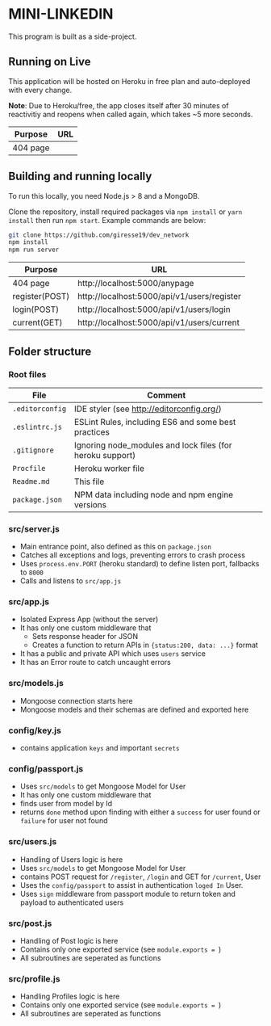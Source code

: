 # MINI-LINKEDIN

This program is built as a side-project.

## Running on Live

This application will be  hosted on Heroku in free plan and auto-deployed with every change.

**Note**: Due to Heroku/free, the app closes itself after 30 minutes of reactivitiy and reopens when called again, which takes ~5 more seconds.

| Purpose | URL
| - | -
| 404 page | 


## Building and running locally

To run this locally, you need Node.js > 8 and a MongoDB.

Clone the repository, install required packages via `npm install` or `yarn install` then run `npm start`. Example commands are below:

```sh
git clone https://github.com/giresse19/dev_network
npm install
npm run server
```

| Purpose       | URL
| - | -
| 404 page      | http://localhost:5000/anypage
| register(POST)| http://localhost:5000/api/v1/users/register
| login(POST)   | http://localhost:5000/api/v1/users/login
| current(GET)  |http://localhost:5000/api/v1/users/current


## Folder structure

### Root files

| File | Comment
| - | -
| `.editorconfig` | IDE styler (see http://editorconfig.org/)
| `.eslintrc.js` | ESLint Rules, including ES6 and some best practices
| `.gitignore` | Ignoring node_modules and lock files (for heroku support)
| `Procfile` | Heroku worker file
| `Readme.md` | This file
| `package.json` | NPM data including node and npm engine versions

### src/server.js
* Main entrance point, also defined as this on `package.json`
* Catches all exceptions and logs, preventing errors to crash process
* Uses `process.env.PORT` (heroku standard) to define listen port, fallbacks to `8000`
* Calls and listens to `src/app.js`

### src/app.js
* Isolated Express App (without the server)
* It has only one custom middleware that
  * Sets response header for JSON
  * Creates a function to return APIs in `{status:200, data: ...}` format
* It has a public and private API which uses `users` service
* It has an Error route to catch uncaught errors

### src/models.js
* Mongoose connection starts here
* Mongoose models and their schemas are defined and exported here 

### config/key.js
* contains application `keys` and important `secrets` 

### config/passport.js
* Uses `src/models` to get Mongoose Model for User
* It has only one custom middleware that
 * finds user from model by Id 
 * returns `done` method upon finding with either a `success` for user found or `failure` for user not found

### src/users.js
* Handling of Users logic is here
* Uses `src/models` to get Mongoose Model for User
* contains POST request for `/register`, `/login` and GET for `/current`, User
* Uses the `config/passport` to assist in authentication `loged In` User.
* Uses `sign` middleware from passport module to return token and payload to authenticated users

### src/post.js
* Handling of Post logic is here
* Contains only one exported service (see `module.exports = `)
* All subroutines are seperated as functions 

### src/profile.js
* Handling Profiles logic is here
* Contains only one exported service (see `module.exports = `)
* All subroutines are seperated as functions 
